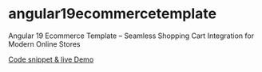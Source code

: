 # angular19ecommercetemplate
Angular 19 Ecommerce Template – Seamless Shopping Cart Integration for Modern Online Stores<br>

[Code snippet & live Demo
](https://therichpost.com/angular-19-ecommerce-template-seamless-shopping-cart-integration-for-modern-online-stores/)
